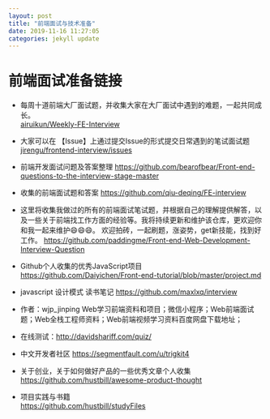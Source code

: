 ```yaml
---
layout: post
title: "前端面试与技术准备"
date: 2019-11-16 11:27:05
categories: jekyll update
---
```


# 前端面试准备链接  

- 每周十道前端大厂面试题，并收集大家在大厂面试中遇到的难题，一起共同成长。  
[airuikun/Weekly-FE-Interview](https://github.com/airuikun/Weekly-FE-Interview) 

- 大家可以在 【Issue】上通过提交Issue的形式提交日常遇到的笔试面试题
[jirengu/frontend-interview/issues](https://github.com/jirengu/frontend-interview/issues)  

- 前端开发面试问题及答案整理
https://github.com/bearofbear/Front-end-questions-to-the-interview-stage-master  

-  收集的前端面试题和答案
https://github.com/qiu-deqing/FE-interview  

- 这里将收集我做过的所有的前端面试笔试题，并根据自己的理解提供解答，以及一些关于前端找工作方面的经验等。我将持续更新和维护该仓库，更欢迎你和我一起来维护😄😄😄。
欢迎拍砖，一起刷题，涨姿势，get新技能，找到好工作。
https://github.com/paddingme/Front-end-Web-Development-Interview-Question  


- Github个人收集的优秀JavaScript项目
https://github.com/Daiyichen/Front-end-tutorial/blob/master/project.md

- javascript 设计模式 读书笔记
https://github.com/maxlxq/interview

- 作者：wjp_jinping Web学习前端资料和项目；微信小程序；Web前端面试题；Web全栈工程师资料；Web前端视频学习资料百度网盘下载地址；

- 在线测试：http://davidshariff.com/quiz/

- 中文开发者社区
https://segmentfault.com/u/trigkit4

- 关于创业，关于如何做好产品的一些优秀文章个人收集
https://github.com/hustbill/awesome-product-thought


- 项目实践与书籍  
https://github.com/hustbill/studyFiles
